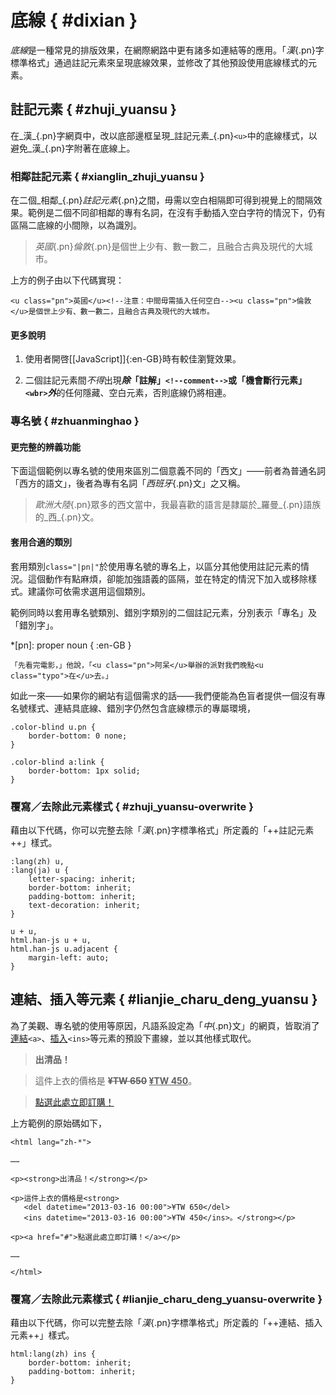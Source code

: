 
<style scoped>
#dixian h1 {
    letter-spacing: 2em;
    padding-left: 2em;
}
</style>


底線 { #dixian }
===

<dfn>底線</dfn>是一種常見的排版效果，在網際網路中更有諸多如連結等的應用。「_漢_{.pn}字標準格式」通過註記元素來呈現底線效果，並修改了其他預設使用底線樣式的元素。



註記元素 { #zhuji_yuansu }
---

在_漢_{.pn}字網頁中，改以底部邊框呈現_註記元素_{.pn}`<u>`中的底線樣式，以避免_漢_{.pn}字附著在底線上。



### 相鄰註記元素 { #xianglin_zhuji_yuansu }

在二個_相鄰_{.pn}<wbr>_註記元素_{.pn}之間，毋需以空白相隔即可得到視覺上的間隔效果。範例是二個不同卻相鄰的專有名詞，在沒有手動插入空白字符的情況下，仍有區隔二底線的小間隙，以為識別。


> _英國_{.pn}<!--注意：中間毋需插入任何空白-->_倫敦_{.pn}是個世上少有、數一數二，且融合古典及現代的大城市。



上方的例子由以下代碼實現：

    <u class="pn">英國</u><!--注意：中間毋需插入任何空白--><u class="pn">倫敦</u>是個世上少有、數一數二，且融合古典及現代的大城市。


#### 更多說明

1. 使用者開啓[[JavaScript]]{:en-GB}時有較佳瀏覽效果。

2. 二個註記元素間*不得*出現***除*「註解」`<!--comment-->`或「機會斷行元素」`<wbr>`*外***的任何隱藏、空白元素，否則底線仍將相連。



### 專名號 { #zhuanminghao }

#### 更完整的辨義功能

下面這個範例以專名號的使用來區別二個意義不同的「西文」——前者為普通名詞「西方的語文」，後者為專有名詞「_西班牙_{.pn}文」之又稱。

> _歐洲大陸_{.pn}眾多的西文當中，我最喜歡的語言是隷屬於_羅曼_{.pn}語族的_西_{.pn}文。



#### 套用合適的類別

套用類別<code>class="|pn|"</code>於使用專名號的專名上，以區分其他使用註記元素的情況。這個動作有點麻煩，卻能加強語義的區隔，並在特定的情況下加入或移除樣式。建議你可依需求選用這個類別。

範例同時以套用專名號類別、錯別字類別的二個註記元素，分別表示「專名」及「錯別字」。

*[pn]: proper noun { :en-GB }

    「先看完電影，」他說，「<u class="pn">阿呆</u>舉辦的派對我們晚點<u class="typo">在</u>去。」


如此一來——如果你的網站有這個需求的話——我們便能為色盲者提供一個沒有專名號樣式、連結具底線、錯別字仍然包含底線標示的專屬環境，

    .color-blind u.pn {
        border-bottom: 0 none;
    }

    .color-blind a:link {
        border-bottom: 1px solid;
    }



### 覆寫／去除此元素樣式 { #zhuji_yuansu-overwrite }

藉由以下代碼，你可以完整去除「_漢_{.pn}字標準格式」所定義的「++註記元素++」樣式。

    :lang(zh) u,
    :lang(ja) u {
        letter-spacing: inherit;
        border-bottom: inherit;
        padding-bottom: inherit;
        text-decoration: inherit;
    }

    u + u,
    html.han-js u + u,
    html.han-js u.adjacent {
        margin-left: auto;
    }




連結、插入等元素 { #lianjie_charu_deng_yuansu }
---

為了美觀、專名號的使用等原因，凡語系設定為「_中_{.pn}文」的網頁，皆取消了[連結][links]`<a>`、<ins>插入</ins>`<ins>`等元素的預設下畫線，並以其他樣式取代。

[links]: #lianjie_charu_deng_yuansu

> **出清品！**

> 這件上衣的價格是
  **<del datetime="2013-03-16 00:00">¥TW 650</del>
  <ins datetime="2013-03-16 00:00">¥TW 450</ins>**。

> [點選此處立即訂購！](#)

上方範例的原始碼如下，

    <html lang="zh-*">

    ……

    <p><strong>出清品！</strong></p>

    <p>這件上衣的價格是<strong>
       <del datetime="2013-03-16 00:00">¥TW 650</del>
       <ins datetime="2013-03-16 00:00">¥TW 450</ins>。</strong></p>

    <p><a href="#">點選此處立即訂購！</a></p>

    ……

    </html>



### 覆寫／去除此元素樣式 { #lianjie_charu_deng_yuansu-overwrite }

藉由以下代碼，你可以完整去除「_漢_{.pn}字標準格式」所定義的「++連結、插入元素++」樣式。

    html:lang(zh) ins {
        border-bottom: inherit;
        padding-bottom: inherit;
    }


